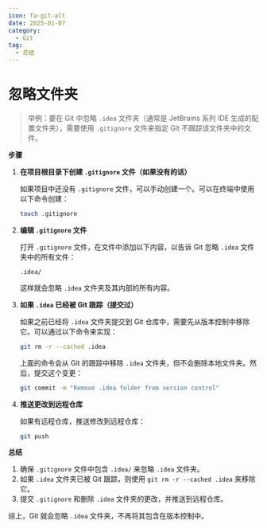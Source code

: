 ```yaml
---
icon: fa-git-alt
date: 2025-01-07
category:
  - Git
tag:
  - 总结
---
```


# 忽略文件夹

> 举例：要在 Git 中忽略 `.idea` 文件夹（通常是 JetBrains 系列 IDE 生成的配置文件夹），需要使用 `.gitignore` 文件来指定 Git 不跟踪该文件夹中的文件。

<!-- more -->
**步骤**

1. **在项目根目录下创建 `.gitignore` 文件（如果没有的话）**

   如果项目中还没有 `.gitignore` 文件，可以手动创建一个。可以在终端中使用以下命令创建：

   ```bash
   touch .gitignore
   ```

2. **编辑 `.gitignore` 文件**

   打开 `.gitignore` 文件，在文件中添加以下内容，以告诉 Git 忽略 `.idea` 文件夹中的所有文件：

   ```gitignore
   .idea/
   ```

   这样就会忽略 `.idea` 文件夹及其内部的所有内容。

3. **如果 `.idea` 已经被 Git 跟踪（提交过）**

   如果之前已经将 `.idea` 文件夹提交到 Git 仓库中，需要先从版本控制中移除它。可以通过以下命令来实现：

   ```bash
   git rm -r --cached .idea
   ```

   上面的命令会从 Git 的跟踪中移除 `.idea` 文件夹，但不会删除本地文件夹。然后，提交这个变更：

   ```bash
   git commit -m "Remove .idea folder from version control"
   ```

4. **推送更改到远程仓库**

   如果有远程仓库，推送修改到远程仓库：

   ```bash
   git push
   ```

**总结**

1. 确保 `.gitignore` 文件中包含 `.idea/` 来忽略 `.idea` 文件夹。
2. 如果 `.idea` 文件夹已被 Git 跟踪，则使用 `git rm -r --cached .idea` 来移除它。
3. 提交 `.gitignore` 和删除 `.idea` 文件夹的更改，并推送到远程仓库。

综上，Git 就会忽略 `.idea` 文件夹，不再将其包含在版本控制中。